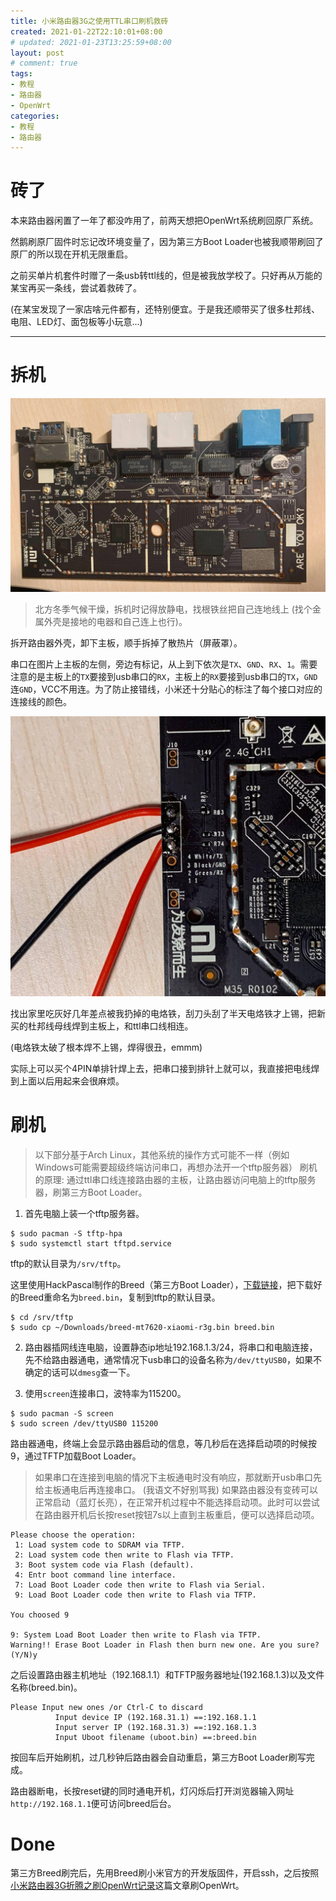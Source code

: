 ```yaml
---
title: 小米路由器3G之使用TTL串口刷机救砖
created: 2021-01-22T22:10:01+08:00
# updated: 2021-01-23T13:25:59+08:00
layout: post
# comment: true
tags:
- 教程
- 路由器
- OpenWrt
categories:
- 教程
- 路由器
---
```


# 砖了

本来路由器闲置了一年了都没咋用了，前两天想把OpenWrt系统刷回原厂系统。

然鹅刷原厂固件时忘记改环境变量了，因为第三方Boot Loader也被我顺带刷回了原厂的所以现在开机无限重启。

之前买单片机套件时赠了一条usb转ttl线的，但是被我放学校了。只好再从万能的某宝再买一条线，尝试着救砖了。

(在某宝发现了一家店啥元件都有，还特别便宜。于是我还顺带买了很多杜邦线、电阻、LED灯、面包板等小玩意...)

<!--more-->

<!--aplayer
{
    "name": "crescent in the sky",
    "artist": "Stepan Voles",
    "theme": "#2233ee",
    "url": "https://music.starry-s.me/music/396e_a80d_10de_076d0b69c03bd2673595bd17ce939f69.mp3",
    "cover": "https://music.starry-s.me/music/cover/1379887099097990.jpg"
}
-->

--------

# 拆机

!["路由器主板"](images/1.jpg "Are You OK?")

> 北方冬季气候干燥，拆机时记得放静电，找根铁丝把自己连地线上 (找个金属外壳是接地的电器和自己连上也行)。

拆开路由器外壳，卸下主板，顺手拆掉了散热片（屏蔽罩）。

串口在图片上主板的左侧，旁边有标记，从上到下依次是`TX`、`GND`、`RX`、`1`。需要注意的是主板上的`TX`要接到usb串口的`RX`，主板上的`RX`要接到usb串口的`TX`，`GND`连`GND`，VCC不用连。为了防止接错线，小米还十分贴心的标注了每个接口对应的连接线的颜色。

![](images/2.jpg "I'm very OK!")

找出家里吃灰好几年差点被我扔掉的电烙铁，刮刀头刮了半天电烙铁才上锡，把新买的杜邦线母线焊到主板上，和ttl串口线相连。

(电烙铁太破了根本焊不上锡，焊得很丑，emmm)

实际上可以买个4PIN单排针焊上去，把串口接到排针上就可以，我直接把电线焊到上面以后用起来会很麻烦。

# 刷机

> 以下部分基于Arch Linux，其他系统的操作方式可能不一样（例如Windows可能需要超级终端访问串口，再想办法开一个tftp服务器）
> 刷机的原理: 通过ttl串口线连接路由器的主板，让路由器访问电脑上的tftp服务器，刷第三方Boot Loader。

1. 首先电脑上装一个tftp服务器。

  ```
  $ sudo pacman -S tftp-hpa
  $ sudo systemctl start tftpd.service
  ```

  tftp的默认目录为`/srv/tftp`。

  这里使用HackPascal制作的Breed（第三方Boot Loader），[下载链接](https://breed.hackpascal.net/)，把下载好的Breed重命名为`breed.bin`，复制到tftp的默认目录。

  ```
  $ cd /srv/tftp
  $ sudo cp ~/Downloads/breed-mt7620-xiaomi-r3g.bin breed.bin
  ```

2. 路由器插网线连电脑，设置静态ip地址192.168.1.3/24，将串口和电脑连接，先不给路由器通电，通常情况下usb串口的设备名称为`/dev/ttyUSB0`，如果不确定的话可以`dmesg`查一下。

3. 使用`screen`连接串口，波特率为115200。

  ```
  $ sudo pacman -S screen
  $ sudo screen /dev/ttyUSB0 115200
  ```
  
  路由器通电，终端上会显示路由器启动的信息，等几秒后在选择启动项的时候按9，通过TFTP加载Boot Loader。

  > 如果串口在连接到电脑的情况下主板通电时没有响应，那就断开usb串口先给主板通电后再连接串口。
  > (我语文不好别骂我)
  > 如果路由器没有变砖可以正常启动（蓝灯长亮），在正常开机过程中不能选择启动项。此时可以尝试在路由器开机后长按reset按钮7s以上直到主板重启，便可以选择启动项。

  ``` text
  Please choose the operation: 
   1: Load system code to SDRAM via TFTP. 
   2: Load system code then write to Flash via TFTP. 
   3: Boot system code via Flash (default).
   4: Entr boot command line interface.
   7: Load Boot Loader code then write to Flash via Serial. 
   9: Load Boot Loader code then write to Flash via TFTP. 

  You choosed 9
   
  9: System Load Boot Loader then write to Flash via TFTP. 
  Warning!! Erase Boot Loader in Flash then burn new one. Are you sure?(Y/N)y
  ```

  之后设置路由器主机地址（192.168.1.1）和TFTP服务器地址(192.168.1.3)以及文件名称(breed.bin)。

  ``` text
  Please Input new ones /or Ctrl-C to discard
            Input device IP (192.168.31.1) ==:192.168.1.1
            Input server IP (192.168.31.3) ==:192.168.1.3
            Input Uboot filename (uboot.bin) ==:breed.bin
  ```
  
  按回车后开始刷机，过几秒钟后路由器会自动重启，第三方Boot Loader刷写完成。

  路由器断电，长按reset键的同时通电开机，灯闪烁后打开浏览器输入网址`http://192.168.1.1`便可访问breed后台。

# Done

第三方Breed刷完后，先用Breed刷小米官方的开发版固件，开启ssh，之后按照[小米路由器3G折腾之刷OpenWrt记录](/posts/Xiaomi_Miwifi_3G/#使用Breed的刷机方法)这篇文章刷OpenWrt。
